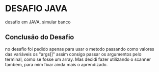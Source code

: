# DESAFIO JAVA

desafio em JAVA, simular banco

## Conclusão do Desafio

no desafio foi pedido apenas para usar o metodo passando como valores das variáveis os "args[]"
assim consigo passar os argumentos pelo terminal, como se fosse um array.
Mas decidi fazer utilizando o scanner tambem, para mim fixar ainda mais o aprendizado.
